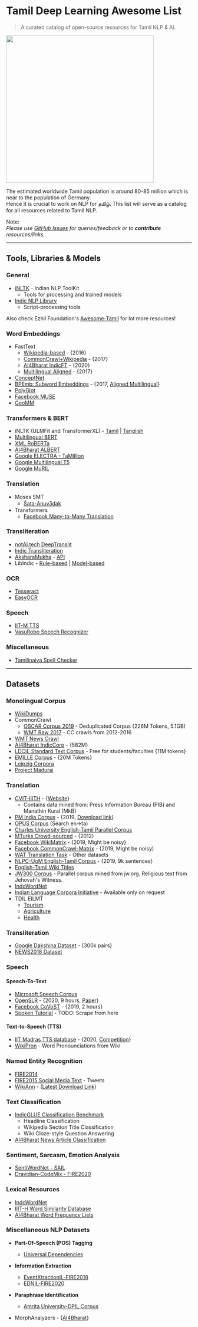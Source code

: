 # Tamil Deep Learning Awesome List

> A curated catalog of open-source resources for Tamil NLP & AI.

<img src="https://1.bp.blogspot.com/-jImAZD8-kIY/WhwLddVQ0FI/AAAAAAAABmY/cW7pjolPoS4KGb3iXrxikDBgWL3VLAqpwCEwYBhgL/s1600/A%2Btamil%2Btypo%2Bnw.jpg" height="400px" />

The estimated worldwide Tamil population is around 80-85 million which is near to the population of Germany.  
Hence it is crucial to work on NLP for தமிழ். This list will serve as a catalog for all resources related to Tamil NLP.

Note:  
*Please use [GitHub Issues](https://github.com/narVidhai/tamil-nlp-catalog/issues) for queries/feedback or to **contribute** resources/links.*

---

## Tools, Libraries & Models

### General

- [iNLTK](https://inltk.readthedocs.io/) - Indian NLP ToolKit
  - Tools for processing and trained models
- [Indic NLP Library](http://anoopkunchukuttan.github.io/indic_nlp_library/)
  - Script-processing tools

Also check Ezhil Foundation's [Awesome-Tamil](https://github.com/Ezhil-Language-Foundation/awesome-tamil) for lot more resources!

### Word Embeddings

- FastText
  - [Wikipedia-based](https://fasttext.cc/docs/en/pretrained-vectors.html) - {2016}
  - [CommonCrawl+Wikipedia](https://fasttext.cc/docs/en/crawl-vectors.html) - {2017}
  - [AI4Bharat IndicFT](https://indicnlp.ai4bharat.org/indicft) - {2020}
  - [Multilingual Aligned](https://github.com/babylonhealth/fastText_multilingual) - {2017}
- [ConceptNet](https://github.com/commonsense/conceptnet-numberbatch)
- [BPEmb: Subword Embeddings](https://nlp.h-its.org/bpemb/) - {2017, [Aligned Multilingual](https://nlp.h-its.org/bpemb/multi/)}
- [PolyGlot](https://sites.google.com/site/rmyeid/projects/polyglot)
- [Facebook MUSE](https://github.com/facebookresearch/MUSE)
- [GeoMM](https://github.com/anoopkunchukuttan/geomm)

### Transformers & BERT

- iNLTK (ULMFit and TransformerXL) - [Tamil](https://github.com/goru001/nlp-for-tamil) | [Tanglish](https://github.com/goru001/nlp-for-tanglish)
- [Multilingual BERT](https://github.com/google-research/bert/blob/master/multilingual.md)
- [XML RoBERTa](https://huggingface.co/transformers/model_doc/xlmroberta.html)
- [AI4Bharat ALBERT](https://indicnlp.ai4bharat.org/indic-bert)
- [Google ELECTRA - TaMillion](https://huggingface.co/monsoon-nlp/tamillion)
- [Google Multilingual T5](https://github.com/google-research/multilingual-t5)
- [Google MuRIL](https://tfhub.dev/google/MuRIL/1)

### Translation

- Moses SMT
  - [Śata-Anuva̅dak](http://www.cfilt.iitb.ac.in/~moses/shata_anuvaadak/)
- Transformers
  - [Facebook Many-to-Many Translation](https://ai.facebook.com/blog/introducing-many-to-many-multilingual-machine-translation)

### Transliteration

- [notAI.tech DeepTranslit](https://github.com/notAI-tech/DeepTranslit)
- [Indic Transliteration](https://github.com/sanskrit-coders/indic_transliteration)
- [AksharaMukha](http://aksharamukha.appspot.com/converter) - [API](http://aksharamukha.appspot.com/python)
- LibIndic - [Rule-based](https://github.com/libindic/Transliteration) | [Model-based](https://github.com/libindic/indic-trans)

### OCR

- [Tesseract](https://indic-ocr.github.io/tessdata/)
- [EasyOCR](https://www.jaided.ai/easyocr)

### Speech

- [IIT-M TTS](https://github.com/tshrinivasan/tamil-tts-install)
- [VasuRobo Speech Recognizer](https://github.com/vasurobo/tamil-speech-recognition)

### Miscellaneous

- [Tamilinaiya Spell Checker](https://github.com/tshrinivasan/Tamilinaiya-Spellchecker)

---

## Datasets

### Monolingual Corpus

- [WikiDumps](https://dumps.wikimedia.org/tawiki/)
- CommonCrawl
  - [OSCAR Corpus 2019](https://oscar-corpus.com/) - Deduplicated Corpus {226M Tokens, 5.1GB)
  - [WMT Raw 2017](http://data.statmt.org/ngrams/raw/) - CC crawls from 2012-2016
- [WMT News Crawl](http://data.statmt.org/news-crawl/ta/)
- [AI4Bharat IndicCorp](https://indicnlp.ai4bharat.org/corpora/) - {582M}
- [LDCIL Standard Text Corpus](https://data.ldcil.org/a-gold-standard-tamil-raw-text-corpus) - Free for students/faculties {11M tokens}
- [EMILLE Corpus](https://www.lancaster.ac.uk/fass/projects/corpus/emille/) - {20M Tokens}
- [Leipzig Corpora](https://wortschatz.uni-leipzig.de/en/download/tamil)
- [Project Madurai](https://www.projectmadurai.org/pmworks.html)

### Translation

- [CVIT-IIITH](http://preon.iiit.ac.in/~jerin/resources/datasets/) - {[Website](http://preon.iiit.ac.in/~jerin/bhasha/)}
  - Contains data mined from: Press Information Bureau (PIB) and Manathin Kural (MkB)
- [PM India Corpus](https://arxiv.org/pdf/2001.09907.pdf) - {2019, [Download link](http://data.statmt.org/pmindia)}
- [OPUS Corpus](http://opus.nlpl.eu/) (Search en->ta)
- [Charles University English-Tamil Parallel Corpus](http://ufal.mff.cuni.cz/~ramasamy/parallel/html/)
- [MTurks Crowd-sourced](https://github.com/joshua-decoder/indian-parallel-corpora) - {2012}
- [Facebook WikiMatrix](https://ai.facebook.com/blog/wikimatrix) - {2019, Might be noisy}
- [Facebook CommonCrawl-Matrix](https://github.com/facebookresearch/LASER/tree/master/tasks/CCMatrix) - {2019, Might be noisy)
- [WAT Translation Task](http://lotus.kuee.kyoto-u.ac.jp/WAT/indic-multilingual/index.html) - Other datasets
- [NLPC-UoM English-Tamil Corpus](https://github.com/nlpc-uom/English-Tamil-Parallel-Corpus) - {2019, 9k sentences}
- [English-Tamil Wiki Titles](http://data.statmt.org/wikititles/v2/wikititles-v2.ta-en.tsv.gz)
- [JW300 Corpus](http://opus.nlpl.eu/JW300.php) - Parallel corpus mined from jw.org. Religious text from Jehovah's Witness.
- [IndoWordNet](https://github.com/anoopkunchukuttan/indowordnet_parallel)
- [Indian Language Corpora Initiative](http://sanskrit.jnu.ac.in/ilci/index.jsp) - Available only on request
- TDIL EILMT
  - [Tourism](http://tdil-dc.in/index.php?option=com_download&task=showresourceDetails&toolid=1422&lang=en)
  - [Agriculture](http://tdil-dc.in/index.php?option=com_download&task=showresourceDetails&toolid=1801&lang=en)
  - [Health](http://tdil-dc.in/index.php?option=com_download&task=showresourceDetails&toolid=1789&lang=en)

### Transliteration

- [Google Dakshina Dataset](https://github.com/google-research-datasets/dakshina) - {300k pairs}
- [NEWS2018 Dataset](http://workshop.colips.org/news2018/dataset.html)

### Speech

#### Speech-To-Text

- [Microsoft Speech Corpus](https://msropendata.com/datasets/7230b4b1-912d-400e-be58-f84e0512985e)
- [OpenSLR](http://www.openslr.org/resources.php) - {2020, 9 hours, [Paper](http://www.lrec-conf.org/proceedings/lrec2020/pdf/2020.lrec-1.800.pdf)}
- [Facebook CoVoST](https://github.com/facebookresearch/covost) - {2019, 2 hours}
- [Spoken Tutorial](https://spoken-tutorial.org/) - TODO: Scrape from here

#### Text-to-Speech (TTS)

- [IIT Madras TTS database](https://www.iitm.ac.in/donlab/tts/index.php) - {2020, [Competition](http://tdil-dc.in/ttsapi/ttschallenge2020/)}
- [WikiPron](https://github.com/kylebgorman/wikipron) - Word Pronounciations from Wiki

### Named Entity Recognition

- [FIRE2014](http://www.au-kbc.org/nlp/NER-FIRE2014/)
- [FIRE2015 Social Media Text](http://au-kbc.org/nlp/ESM-FIRE2015/) - Tweets
- [WikiAnn](https://elisa-ie.github.io/wikiann) - ([Latest Download Link](https://drive.google.com/drive/folders/1Q-xdT99SeaCghihGa7nRkcXGwRGUIsKN))

### Text Classification

- [IndicGLUE Classification Benchmark](https://indicnlp.ai4bharat.org/indic-glue/)
  - Headline Classification
  - Wikipedia Section Title Classification
  - Wiki Cloze-style Question Answering
- [AI4Bharat News Article Classification](https://github.com/AI4Bharat/indicnlp_corpus#indicnlp-news-article-classification-dataset)

### Sentiment, Sarcasm, Emotion Analysis

- [SentiWordNet - SAIL](http://amitavadas.com/SAIL/il_res.html)
- [Dravidian-CodeMix - FIRE2020](https://dravidian-codemix.github.io/2020/datasets.html)

### Lexical Resources

- [IndoWordNet](http://www.cfilt.iitb.ac.in/indowordnet/)
- [IIIT-H Word Similarity Database](https://github.com/syedsarfarazakhtar/Word-Similarity-Datasets-for-Indian-Languages)
- [AI4Bharat Word Frequency Lists](https://github.com/AI4Bharat/indicnlp_corpus#text-corpora)

### Miscellaneous NLP Datasets

- **Part-Of-Speech (POS) Tagging**
  - [Universal Dependencies](https://universaldependencies.org/)
  
- **Information Extraction**
  - [EventXtractionIL-FIRE2018](http://78.46.86.133/EventXtractionIL-FIRE2018/)
  - [EDNIL-FIRE2020](https://ednilfire.github.io/ednil/2020/index.html)
  
- **Paraphrase Identification**
  - [Amrita University-DPIL Corpus](https://nlp.amrita.edu/dpil_cen/index.html)
  
- MorphAnalyzers - {[AI4Bharat](https://github.com/ai4bharat/indicnlp_corpus#morphanalyzers)}
